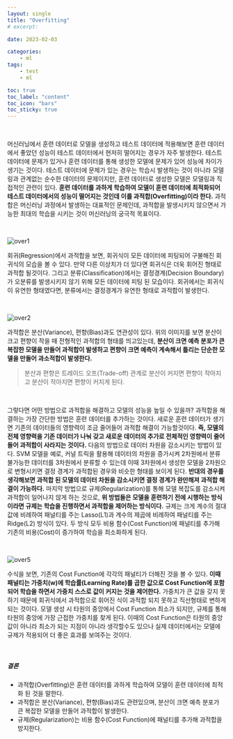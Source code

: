 ```yaml
---
layout: single
title: "Overfitting"
# excerpt:

date: 2023-02-03

categories:
    - ml
tags:
    - test
    - ml

toc: true
toc_label: "content"
toc_icon: "bars"
toc_sticky: true
---
```


<br>

머신러닝에서 훈련 데이터로 모델을 생성하고 테스트 데이터에 적용해보면 훈련 데이터에서 좋았던 성능이 테스트 데이터에서 현저히 떨어지는 경우가 자주 발생한다. 테스트 데이터에 문제가 있거나 훈련 데이터를 통해 생성한 모델에 문제가 있어 성능에 차이가 생기는 것이다. 테스트 데이터에 문제가 있는 경우는 학습시 발생하는 것이 아니라 모델링과 관계없는 순수한 데이터의 문제이지만, 훈련 데이터로 생성한 모델은 모델링과 직접적인 관련이 있다. **훈련 데이터를 과하게 학습하여 모델이 훈련 데이터에 최적화되어 테스트 데이터에서의 성능이 떨어지는 것인데 이를 과적합(Overfitting)이라 한다.** 과적합은 머신러닝 과정에서 발생하는 대표적인 문제인데, 과적합을 발생시키지 않으면서 가능한 최대의 학습을 시키는 것이 머신러닝의 궁극적 목표이다.

<br>

![over1](https://user-images.githubusercontent.com/82218035/118114243-4980d600-b422-11eb-878f-4425574acc92.PNG)

회귀(Regression)에서 과적합을 보면, 회귀식이 모든 데이터에 피팅되어 구불해진 회귀식의 모습을 볼 수 있다. 만약 다른 이상치가 더 있다면 회귀식은 더욱 휘어진 형태로 과적합 될것이다. 그리고 분류(Classification)에서는 결정경계(Decision Boundary)가 오분류를 발생시키지 않기 위해 모든 데이터에 피팅 된 모습이다. 회귀에서는 회귀식이 유연한 형태였다면, 분류에서는 결정경계가 유연한 형태로 과적합이 발생한다.

<br>

![over2](https://user-images.githubusercontent.com/82218035/118114281-556c9800-b422-11eb-8d4d-47d5486bf86f.PNG)

과적합은 분산(Variance), 편향(Bias)과도 연관성이 있다. 위의 이미지를 보면 분산이 크고 편향이 작을 때
전형적인 과적합의 형태를 띄고있는데, **분산이 크면 예측 분포가 큰 복잡한 모델을 만들어 과적합이 발생하고 편향이 크면 예측이 계속해서 틀리는 단순한 모델을 만들어 과소적합이 발생한다.**
>분산과 편향은 트레이드 오프(Trade-off) 관계로
분산이 커지면 편향이 작아지고 분산이 작아지면 편향이 커지게 된다.

<br>

그렇다면 어떤 방법으로 과적합을 해결하고 모델의 성능을 높일 수 있을까?
과적합을 해결하는 가장 간단한 방법은 훈련 데이터를 추가하는 것이다. 새로운 훈련 데이터가 생기면 기존의 데이터들의 영향력이 조금 줄어들어 과적합 해결이 가능할것이다. **즉, 모델의 전체 영향력을 기존 데이터가 나눠 갖고 새로운 데이터의 추가로 전체적인 영향력이 줄어들어 과적합이 사라지는 것이다.** 다음의 방법으로 데이터 차원을 감소시키는 방법이 있다. SVM 모델을 예로, 커널 트릭을 활용해 데이터의 차원을 증가시켜 2차원에서 분류 불가능한 데이터를 3차원에서 분류할 수 있는데 이때 3차원에서 생성한 모델을 2차원으로 변형시키면 결정 경계가 과적합된 경우와 비슷한 형태를 보이게 된다. **반대의 경우를 생각해보면 과적합 된 모델의 데이터 차원을 감소시키면 결정 경계가 완만해져 과적합 해결이 가능하다.**
마지막 방법으로 규제(Regularization)를 통해 모델 복잡도를 감소시켜 과적합이 일어나지 않게 하는 것으로, **위 방법들은 모델을 훈련하기 전에 시행하는 방식이라면 규제는 학습을 진행하면서 과적합을 제어하는 방식이다.** 규제는 크게 계수의 절대값에 비례하여 패널티를 주는 Lasso(L1)과 계수의 제곱에 비례하여 패널티를 주는 Ridge(L2) 방식이 있다. 두 방식 모두 비용 함수(Cost Function)에 패널티를 추가해 기존의 비용(Cost)이 증가하여 학습을 최소화하게 된다.

<br>

![over5](https://user-images.githubusercontent.com/82218035/118114663-dcba0b80-b422-11eb-8c42-cd202bab02c4.PNG)

수식을 보면, 기존의 Cost Function에 각각의 패널티가 더해진 것을 볼 수 있다. **이때 패널티는 가중치(w)에 학습률(Learning Rate)를 곱한 값으로 Cost Function에 포함되어 학습을 하면서 가중치 스스로 값이 커지는 것을 제어한다.** 가중치가 큰 값을 갖지 못하기 때문에 회귀식에서 과적합으로 휘어진 식이 과적합 되지 못하고 직선형태로 변하게 되는 것이다. 모델 생성 시 타원의 중앙에서 Cost Function 최소가 되지만, 규제를 통해 타원의 중앙에 가장 근접한 가중치를 찾게 된다. 이때의 Cost Function은 타원의 중앙값이 아니라 최소가 되는 지점이 아니라 생각할수도 있으나 실제 데이터에서는 모델에 규제가 적용되어 더 좋은 효과를 보여주는 것이다.

<br>

##### 결론
- 과적합(Overfitting)은 훈련 데이터를 과하게 학습하여 모델이 훈련 데이터에 최적화 된 것을 말한다.
- 과적합은 분산(Variance), 편향(Bias)과도 관련있으며, 분산이 크면 예측 분포가 큰 복잡한 모델을 만들어 과적합이 발생한다.
- 규제(Regularization)는 비용 함수(Cost Function)에 패널티를 추가해 과적합을 방지한다.



<!--
절편을 더해주는 것
cost 최소화가 목표
규제가 없는 비용 함수로 훈련한 모델에 비해 가중치 값을 아주 작게 만드는 효과를 냅니다
비용함수의 증가
-->